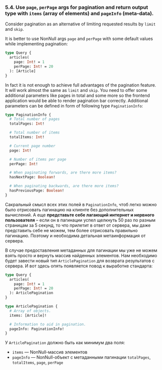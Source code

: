 ### <a name="rule-5.4"></a> 5.4. Use `page`, `perPage` args for pagination and return output type with `items` (array of elements) and `pageInfo` (meta-data).

Consider pagination as an alternative of limiting requested results by `limit` and `skip`.

It is better to use NonNull args `page` and `perPage` with some default values while implementing pagination:

```graphql
type Query {
  articles(
    page: Int! = 1
    perPage: Int! = 20
  ): [Article]
}
```

In fact it is not enough to achieve full advantages of the pagination feature. It will work almost the same as `limit` and `skip`. You need to offer some additional parameters like pages in total and some more so the frontend application would be able to render pagination bar correctly. Additional parameters can be defined in form of following type `PaginationInfo`:

```graphql
type PaginationInfo {
  # Total number of pages
  totalPages: Int!

  # Total number of items
  totalItems: Int!

  # Current page number
  page: Int!

  # Number of items per page
  perPage: Int!

  # When paginating forwards, are there more items?
  hasNextPage: Boolean!

  # When paginating backwards, are there more items?
  hasPreviousPage: Boolean!
}
```

Сакральный смысл всех этих полей в `PaginationInfo`, чтоб легко можно было отрисовать пагинацию на клиенте без дополнительных вычислений. А еще **представьте себе лагающий интернет и нервного пользователя** – если он в пагинации успел щелкнуть 50 раз по разным страницам за 5 секунд, то что прилетит в ответ от сервера, мы даже представить себе не можем, тем более отрисовать правильно пагинацию. Поэтому и необходима детальная метаинформация от сервера.

В случае предоставления метаданных для пагинации мы уже не можем взять просто и вернуть массив найденных элементов. Нам необходимо будет завести новый тип `ArticlePagination` для возврата результатов с сервера. И вот здесь опять появляется повод к выработке стандарта:

```graphql
type Query {
  articles(
    page: Int! = 1
    perPage: Int! = 20
  ): ArticlePagination
}

type ArticlePagination {
  # Array of objects.
  items: [Article]!

  # Information to aid in pagination.
  pageInfo: PaginationInfo!
}
```

У `ArticlePagination` должно быть как минимум два поля:

- `items` — NonNull-массив элементов
- `pageInfo` — NonNull-объект с метаданными пагинации `totalPages`, `totalItems`, `page`, `perPage`